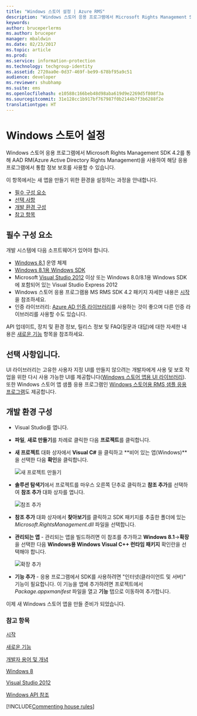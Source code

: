 ```yaml
---
title: "Windows 스토어 설정 | Azure RMS"
description: "Windows 스토어 응용 프로그램에서 Microsoft Rights Management SDK 4.2를 통해 해당 응용 프로그램에서 통합 정보 보호를 사용할 수 있습니다."
keywords: 
author: bruceperlerms
ms.author: bruceper
manager: mbaldwin
ms.date: 02/23/2017
ms.topic: article
ms.prod: 
ms.service: information-protection
ms.technology: techgroup-identity
ms.assetid: 2720aa0e-0d37-469f-be99-678bf95a9c51
audience: developer
ms.reviewer: shubhamp
ms.suite: ems
ms.openlocfilehash: e10588c166beb48d98aba619d9e2269d5f808f3a
ms.sourcegitcommit: 31e128cc1b917bf767987f0b2144b7f3b6288f2e
translationtype: HT
---
```

# <a name="windows-store-setup"></a>Windows 스토어 설정

Windows 스토어 응용 프로그램에서 Microsoft Rights Management SDK 4.2를 통해 AAD RM(Azure Active Directory Rights Management)을 사용하여 해당 응용 프로그램에서 통합 정보 보호를 사용할 수 있습니다.

이 항목에서는 새 앱을 만들기 위한 환경을 설정하는 과정을 안내합니다.

-   [필수 구성 요소](#prerequisites)
-   [선택 사항](#optional)
-   [개발 환경 구성](#configuring-your-development-environment)
-   [참고 항목](#see-also)

## <a name="prerequisites"></a>필수 구성 요소


개발 시스템에 다음 소프트웨어가 있어야 합니다.

-   [Windows 8.1](http://windows.microsoft.com/en-US/windows-8/meet) 운영 체제
-   [Windows 8.1용 Windows SDK](https://msdn.microsoft.com/windows/desktop/bg162891.aspx)
-   Microsoft [Visual Studio 2012](http://www.microsoft.com/visualstudio/eng/products/visual-studio-overview) 이상 또는 Windows 8.0/8.1용 Windows SDK에 포함되어 있는 Visual Studio Express 2012
-   Windows 스토어 응용 프로그램용 MS RMS SDK 4.2 패키지 자세한 내용은 [시작](get-started.md)을 참조하세요.
-   인증 라이브러리: [Azure AD 인증 라이브러리](https://msdn.microsoft.com/en-us/library/jj573266.aspx)를 사용하는 것이 좋으며 다른 인증 라이브러리를 사용할 수도 있습니다.

API 업데이트, 장치 및 환경 정보, 릴리스 정보 및 FAQ(질문과 대답)에 대한 자세한 내용은 [새로운 기능](release-notes.md) 항목을 참조하세요.

## <a name="optional"></a>선택 사항입니다.

UI 라이브러리는 고유한 사용자 지정 UI를 만들지 않으려는 개발자에게 사용 및 보호 작업을 위한 다시 사용 가능한 UI를 제공합니다([Windows 스토어 앱용 UI 라이브러리](https://github.com/AzureAD/rms-sdk-ui-for-windowsstore)). 또한 Windows 스토어 앱 샘플 응용 프로그램인 [Windows 스토어용 RMS 샘플 응용 프로그램](https://github.com/AzureADSamples/rms-samples-for-windowsstore)도 제공합니다.

## <a name="configuring-your-development-environment"></a>개발 환경 구성


-   Visual Studio를 엽니다.
-   **파일**, **새로 만들기**를 차례로 클릭한 다음 **프로젝트**를 클릭합니다.
-   **새 프로젝트** 대화 상자에서 **Visual C\#** 을 클릭하고 **비어 있는 앱(Windows)**을 선택한 다음 **확인**을 클릭합니다.

    ![새 프로젝트 만들기](../media/winrtsetup-newproj.png)

-   **솔루션 탐색기**에서 프로젝트를 마우스 오른쪽 단추로 클릭하고 **참조 추가**를 선택하여 **참조 추가** 대화 상자를 엽니다.

    ![참조 추가](../media/winrtsetup-addref.png)

-   **참조 추가** 대화 상자에서 **찾아보기**를 클릭하고 SDK 패키지를 추출한 폴더에 있는 *Microsoft.RightsManagement.dll* 파일을 선택합니다.
-   **관리되는 앱** - 관리되는 앱을 빌드하려면 이 참조를 추가하고 **Windows 8.1**-&gt;**확장**을 선택한 다음 **Windows용 Windows Visual C++ 런타임 패키지** 확인란을 선택해야 합니다.

    ![확장 추가](../media/winrtsetup-refmngr.png)

-   **기능 추가** - 응용 프로그램에서 SDK를 사용하려면 "인터넷(클라이언트 및 서버)" 기능이 필요합니다. 이 기능을 앱에 추가하려면 프로젝트에서 *Package.appxmanifest* 파일을 열고 **기능** 탭으로 이동하여 추가합니다.

이제 새 Windows 스토어 앱을 만들 준비가 되었습니다.

### <a name="see-also"></a>참고 항목

[시작](get-started.md)

[새로운 기능](release-notes.md)

[개발자 용어 및 개념](core-concepts.md)

[Windows 8](http://windows.microsoft.com/en-US/windows-8/meet)

[Visual Studio 2012](http://www.microsoft.com/visualstudio/eng/products/visual-studio-overview)

[Windows API 참조](https://msdn.microsoft.com/library/dn891914.aspx)

[!INCLUDE[Commenting house rules](../includes/houserules.md)]